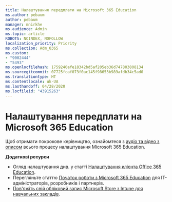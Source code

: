 ```yaml
---
title: Налаштування передплати на Microsoft 365 Education
ms.author: pebaum
author: pebaum
manager: mnirkhe
ms.audience: Admin
ms.topic: article
ROBOTS: NOINDEX, NOFOLLOW
localization_priority: Priority
ms.collection: Adm_O365
ms.custom:
- "9002444"
- "5493"
ms.openlocfilehash: 1759240afe18342bd5af205eb36d747803808134
ms.sourcegitcommit: 07725fcaf073f0ac145f98653b989afdb34c5ad0
ms.translationtype: HT
ms.contentlocale: uk-UA
ms.lasthandoff: 04/28/2020
ms.locfileid: "43915263"
---
```

# <a name="set-up-a-microsoft-365-education-subscription"></a>Налаштування передплати на Microsoft 365 Education

Щоб отримати покрокове керівництво, ознайомтеся з [аудіо та відео з описом](https://aka.ms/M365EduSetup) всього процесу налаштування Microsoft 365 Education.

**Додаткові ресурси**

- Огляд налаштування див. у статті [Налаштування клієнта Office 365 Education](https://docs.microsoft.com/microsoft-365/education/intune-edu-trial/set-up-office365-edu-tenant).
- Перегляньте статтю [Початок роботи з Microsoft 365 Education](https://docs.microsoft.com/education/) для ІТ-адміністраторів, розробників і партнерів. 
- [Пов'яжіть свій обліковий запис Microsoft Store з Intune для навчальних закладів](https://docs.microsoft.com/microsoft-365/education/intune-edu-trial/configure-microsoft-store-for-education). 
